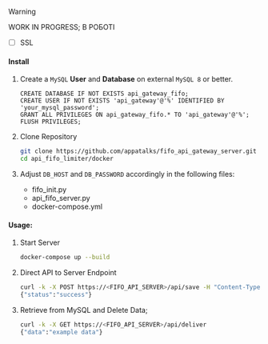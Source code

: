 > [!WARNING]
> WORK IN PROGRESS; В РОБОТІ

- [ ] SSL

#### Install

1. Create a ```MySQL``` **User** and **Database** on external ```MySQL 8``` or better.
   ```mysql
   CREATE DATABASE IF NOT EXISTS api_gateway_fifo;
   CREATE USER IF NOT EXISTS 'api_gateway'@'%' IDENTIFIED BY 'your_mysql_password';
   GRANT ALL PRIVILEGES ON api_gateway_fifo.* TO 'api_gateway'@'%';
   FLUSH PRIVILEGES;
   ```

2. Clone Repository
   ```bash
   git clone https://github.com/appatalks/fifo_api_gateway_server.git
   cd api_fifo_limiter/docker
   ```

3. Adjust ```DB_HOST``` and ```DB_PASSWORD``` accordingly in the following files:
   - fifo_init.py
   - api_fifo_server.py
   - docker-compose.yml

#### Usage:

1. Start Server
   ```bash
   docker-compose up --build
   ```

2. Direct API to Server Endpoint
   ```bash
   curl -k -X POST https://<FIFO_API_SERVER>/api/save -H "Content-Type: application/json" -d '{"data": "example data"}'
   {"status":"success"}
   ```

3. Retrieve from MySQL and Delete Data;
   ```bash
   curl -k -X GET https://<FIFO_API_SERVER>/api/deliver
   {"data":"example data"}
   ```
